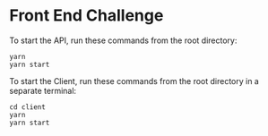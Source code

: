 # Front End Challenge

To start the API, run these commands from the root directory:

```
yarn
yarn start
```

To start the Client, run these commands from the root directory in a separate terminal:

```
cd client
yarn
yarn start
```
